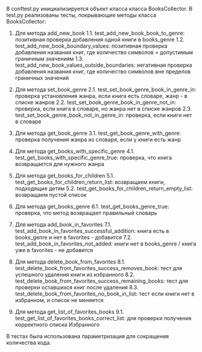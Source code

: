 В conftest.py инициализируется объект класса класса BooksCollector.
В test.py реализованы тесты, покрывающие методы класса BooksCollector:
1. Для метода add_new_book
   1.1. test_add_new_book_book_to_genre: позитивная проверка добавления одной книги в books_genre
   1.2. test_add_new_book_boundary_values: позитивная проверка добавления названия книг, где количество символов = допустимым граничным значениям
   1.3. test_add_new_book_values_outside_boundaries: негативная проверка добавления названия книг, где количество символов вне пределов граничных значений

2. Для метода set_book_genre
    2.1. test_set_book_genre_book_in_genre_in: проверка установления жанра, если книга есть словаре, жанр - в списке жанров
    2.2. test_set_book_genre_book_in_genre_not_in: проверка, если книга в словаре, но жанра нет в списке жанров
    2.3. test_set_book_genre_book_not_in_genre_in: проверка, если книги нет в словаре 

3. Для метода get_book_genre
    3.1. test_get_book_genre_with_genre: проверка получения жанра из словаря, если у книги есть жанр

4. Для метода get_books_with_specific_genre
    4.1. test_get_books_with_specific_genre_true: проверка, что книга возвращается для нужного жанра

5. Для метода get_books_for_children
    5.1. test_get_books_for_children_return_list: возвращаем книги, подходящие детям
    5.2. test_get_books_for_children_return_empty_list: возвращаем пустой список

6. Для метода get_books_genre
    6.1. test_get_books_genre_true: проверка, что метод возвращает правильный словарь
              
7. Для метода add_book_in_favorites
    7.1. test_add_book_in_favorites_successful_addition: книга есть в books_genre и нет в favorites - добавится
    7.2. test_add_book_in_favorites_not_added: книги нет в books_genre / книга уже в favorites - не добавится

8. Для метода delete_book_from_favorites
   8.1. test_delete_book_from_favorites_success_removes_book: тест для успешного удаления книги из избранного
   8.2. test_delete_book_from_favorites_success_remaining_books: тест для проверки оставшихся книг после удаления
   8.3. test_delete_book_from_favorites_no_book_in_list: тест если книги нет в избранном, и список не меняется

9. Для метода get_list_of_favorites_books
   9.1. test_get_list_of_favorites_books_correct_list: для проверки получения корректного списка Избранного

В тестах была использована параметризация для сокращения количества кода.